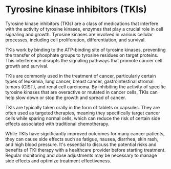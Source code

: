 [//]: # (
source: gpt-3 + jph editing
abbr: TKI
tags: component
)

# Tyrosine kinase inhibitors (TKIs)

Tyrosine kinase inhibitors (TKIs) are a class of medications that interfere with the activity of tyrosine kinases, enzymes that play a crucial role in cell signaling and growth. Tyrosine kinases are involved in various cellular processes, including cell proliferation, differentiation, and survival.

TKIs work by binding to the ATP-binding site of tyrosine kinases, preventing the transfer of phosphate groups to tyrosine residues on target proteins. This interference disrupts the signaling pathways that promote cancer cell growth and survival.

TKIs are commonly used in the treatment of cancer, particularly certain types of leukemia, lung cancer, breast cancer, gastrointestinal stromal tumors (GIST), and renal cell carcinoma. By inhibiting the activity of specific tyrosine kinases that are overactive or mutated in cancer cells, TKIs can help slow down or stop the growth and spread of cancer.

TKIs are typically taken orally in the form of tablets or capsules. They are often used as targeted therapies, meaning they specifically target cancer cells while sparing normal cells, which can reduce the risk of certain side effects associated with traditional chemotherapy.

While TKIs have significantly improved outcomes for many cancer patients, they can cause side effects such as fatigue, nausea, diarrhea, skin rash, and high blood pressure. It's essential to discuss the potential risks and benefits of TKI therapy with a healthcare provider before starting treatment. Regular monitoring and dose adjustments may be necessary to manage side effects and optimize treatment effectiveness.